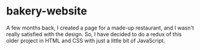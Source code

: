 # bakery-website

A few months back, I created a page for a made-up restaurant, and I wasn't really satisfied with the design. So, I have decided to do a redux of this older project in HTML and CSS with just a little bit of JavaScript. 
